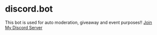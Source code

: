 # discord.bot
This bot is used for auto moderation, giveaway and event purposes!!
[Join My Discord Server](https://discord.gg/HEutfnXYFS)
